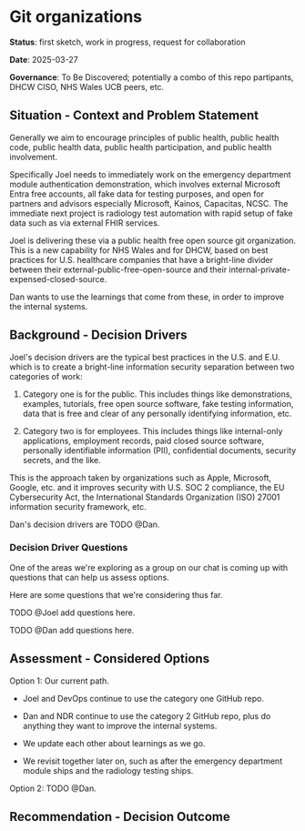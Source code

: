 # Git organizations

**Status**: first sketch, work in progress, request for collaboration

**Date**: 2025-03-27

**Governance**: To Be Discovered; potentially a combo of this repo partipants, DHCW CISO, NHS Wales UCB peers, etc.


## Situation - Context and Problem Statement

Generally we aim to encourage principles of public health, public health code, public health data, public health participation, and public health involvement.

Specifically Joel needs to immediately work on the emergency department module authentication demonstration, which involves external Microsoft Entra free accounts, all fake data for testing purposes, and open for partners and advisors especially Microsoft, Kainos, Capacitas, NCSC. The immediate next project is radiology test automation with rapid setup of fake data such as via external FHIR services.

Joel is delivering these via a public health free open source git organization. This is a new capability for NHS Wales and for DHCW, based on best practices for U.S. healthcare companies that have a bright-line divider between their external-public-free-open-source and their internal-private-expensed-closed-source.

Dan wants to use the learnings that come from these, in order to improve the internal systems.


## Background - Decision Drivers

Joel's decision drivers are the typical best practices in the U.S. and E.U. which is to create a bright-line information security separation between two categories of work: 

1. Category one is for the public. This includes things like demonstrations, examples, tutorials, free open source software, fake testing information, data that is free and clear of any personally identifying information, etc.

2. Category two is for employees. This includes things like internal-only applications, employment records, paid closed source software, personally identifiable information (PII), confidential documents, security secrets, and the like.

This is the approach taken by organizations such as Apple, Microsoft, Google, etc. and it improves security with U.S. SOC 2 compliance, the EU Cybersecurity Act, the  International Standards Organization (ISO) 27001 information security framework, etc.

Dan's decision drivers are TODO @Dan.


### Decision Driver Questions

One of the areas we're exploring as a group on our chat is coming up with questions that can help us assess options.

Here are  some questions that we're considering thus far.

TODO @Joel add questions here.

TODO @Dan add questions here.


## Assessment - Considered Options

Option 1: Our current path. 

  * Joel and DevOps continue to use the category one GitHub repo. 
  
  * Dan and NDR continue to use the category 2 GitHub repo, plus do anything they want to improve the internal systems. 
  
  * We update each other about learnings as we go. 

  * We revisit together later on, such as after the emergency department module ships and the radiology testing ships.

Option 2: TODO @Dan.


## Recommendation - Decision Outcome


